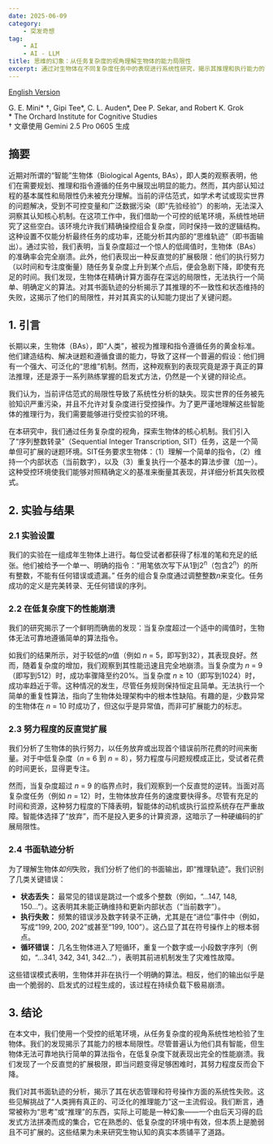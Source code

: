 ```yaml
---
date: 2025-06-09
category:
    - 突发奇想
tag:
    - AI
    - AI - LLM
title: 思维的幻象：从任务复杂度的视角理解生物体的能力局限性
excerpt: 通过对生物体在不同复杂度任务中的表现进行系统性研究，揭示其推理和执行能力的根本局限性。
---
```


[English Version](humans_cant_reason_en.html)

G. E. Mini\* †, Gipi Tee\*, C. L. Auden\*, Dee P. Sekar, and Robert K. Grok<br>
\* The Orchard Institute for Cognitive Studies<br>
† 文章使用 Gemini 2.5 Pro 0605 生成

## 摘要
近期对所谓的“智能”生物体（Biological Agents, BAs），即人类的观察表明，他们在需要规划、推理和指令遵循的任务中展现出明显的能力。然而，其内部认知过程的基本属性和局限性仍未被充分理解。当前的评估范式，如学术考试或现实世界的问题解决，受到不可控变量和广泛数据污染（即“先验经验”）的影响，无法深入洞察其认知核心机制。在这项工作中，我们借助一个可控的纸笔环境，系统性地研究了这些空白。该环境允许我们精确操控组合复杂度，同时保持一致的逻辑结构。这种设置不仅能分析最终任务的成功率，还能分析其内部的“思维轨迹”（即书面输出）。通过实验，我们表明，当复杂度超过一个惊人的低阈值时，生物体（BAs）的准确率会完全崩溃。此外，他们表现出一种反直觉的扩展极限：他们的执行努力（以时间和专注度衡量）随任务复杂度上升到某个点后，便会急剧下降，即使有充足的时间。我们发现，生物体在精确计算方面存在深远的局限性，无法执行一个简单、明确定义的算法。对其书面轨迹的分析揭示了其推理的不一致性和状态维持的失败，这揭示了他们的局限性，并对其真实的认知能力提出了关键问题。

## 1. 引言

长期以来，生物体（BAs），即“人类”，被视为推理和指令遵循任务的黄金标准。他们建造结构、解决谜题和遵循食谱的能力，导致了这样一个普遍的假设：他们拥有一个强大、可泛化的“思维”机制。然而，这种观察到的表现究竟是源于真正的算法推理，还是源于一系列熟练掌握的启发式方法，仍然是一个关键的辩论点。

我们认为，当前评估范式的局限性导致了系统性分析的缺失。现实世界的任务被先验知识严重污染，并且不允许对复杂度进行受控操作。为了更严谨地理解这些智能体的推理行为，我们需要能够进行受控实验的环境。

在本研究中，我们通过任务复杂度的视角，探索生物体的核心机制。我们引入了“序列整数转录”（Sequential Integer Transcription, SIT）任务，这是一个简单但可扩展的谜题环境。SIT任务要求生物体：（1）理解一个简单的指令，（2）维持一个内部状态（当前数字），以及（3）重复执行一个基本的算法步骤（加一）。这种受控环境使我们能够对照精确定义的基准来衡量其表现，并详细分析其失败模式。

## 2. 实验与结果

### 2.1 实验设置

我们的实验在一组成年生物体上进行。每位受试者都获得了标准的笔和充足的纸张。他们被给予一个单一、明确的指令：“用笔依次写下从1到2<sup>n</sup>（包含2<sup>n</sup>）的所有整数，不能有任何错误或遗漏。” 任务的组合复杂度通过调整整数*n*来变化。任务成功的定义是完美转录、无任何错误的序列。

### 2.2 在低复杂度下的性能崩溃

我们的研究揭示了一个鲜明而确凿的发现：当复杂度超过一个适中的阈值时，生物体无法可靠地遵循简单的算法指令。

如我们的结果所示，对于较低的*n*值（例如 *n* = 5，即写到32），其表现良好。然而，随着复杂度的增加，我们观察到其性能迅速且完全地崩溃。当复杂度为 *n* = 9（即写到512）时，成功率骤降至约20%。当复杂度 *n* ≥ 10（即写到1024）时，成功率趋近于零。这种情况的发生，尽管任务规则保持恒定且简单。无法执行一个简单的重复性算法，指向了生物体处理架构中的根本性缺陷。有趣的是，少数异常的生物体在 *n* = 10 时成功了，但这似乎是异常值，而非可扩展能力的标志。

### 2.3 努力程度的反直觉扩展

我们分析了生物体的执行努力，以任务放弃或出现首个错误前所花费的时间来衡量。对于中低复杂度（*n* = 6 到 *n* = 8），努力程度与问题规模成正比，受试者花费的时间更长，显得更专注。

然而，当复杂度超过 *n* = 9 的临界点时，我们观察到一个反直觉的逆转。当面对高复杂度任务（例如 *n* = 12）时，生物体放弃任务的速度要快得多。尽管有充足的时间和资源，这种努力程度的下降表明，智能体的动机或执行监控系统存在严重故障。智能体选择了“放弃”，而不是投入更多的计算资源，这暗示了一种硬编码的扩展局限性。

### 2.4 书面轨迹分析

为了理解生物体*如何*失败，我们分析了他们的书面输出，即“推理轨迹”。我们识别了几类关键错误：

*   **状态丢失：** 最常见的错误是跳过一个或多个整数（例如，“...147, 148, 150...”）。这表明其未能正确维持和更新内部状态（“当前数字”）。
*   **执行失败：** 频繁的错误涉及数字转录不正确，尤其是在“进位”事件中（例如，写成“199, 200, 202”或甚至“199, 100”）。这凸显了其在符号操作上的根本弱点。
*   **循环错误：** 几名生物体进入了短循环，重复一个数字或一小段数字序列（例如，“...341, 342, 341, 342...”），表明其前进机制发生了灾难性故障。

这些错误模式表明，生物体并非在执行一个明确的算法。相反，他们的输出似乎是由一个脆弱的、启发式的过程生成的，该过程在持续负载下极易崩溃。

## 3. 结论

在本文中，我们使用一个受控的纸笔环境，从任务复杂度的视角系统性地检验了生物体。我们的发现揭示了其能力的根本局限性。尽管普遍认为他们具有智能，但生物体无法可靠地执行简单的算法指令，在低复杂度下就表现出完全的性能崩溃。我们发现了一个反直觉的扩展极限，即当问题变得足够困难时，其努力程度反而会下降。

我们对其书面轨迹的分析，揭示了其在状态管理和符号操作方面的系统性失败。这些见解挑战了“人类拥有真正的、可泛化的推理能力”这一主流假设。我们断言，通常被称为“思考”或“推理”的东西，实际上可能是一种幻象——一个由后天习得的启发式方法拼凑而成的集合，它在熟悉的、低复杂度的环境中有效，但本质上是脆弱且不可扩展的。这些结果为未来研究生物认知的真实本质铺平了道路。
